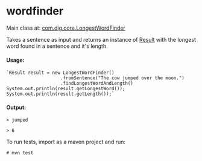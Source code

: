 # wordfinder

Main class at: 
[com.dig.core.LongestWordFinder](src/main/java/com/dig/core/LongestWordFinder.java)

Takes a sentence as input and returns an instance of [Result](src/main/java/com/dig/core/Result.java) with the longest word found in a sentence and it's length.

#### Usage:


    `Result result = new LongestWordFinder()
                        .fromSentence("The cow jumped over the moon.")
                        .findLongestWordAndLength()
    System.out.println(result.getLongestWord());
    System.out.println(result.getLength());`
    
    
#### Output:

`> jumped`

`> 6`

To run tests, import as a maven project and run:

`# mvn test`